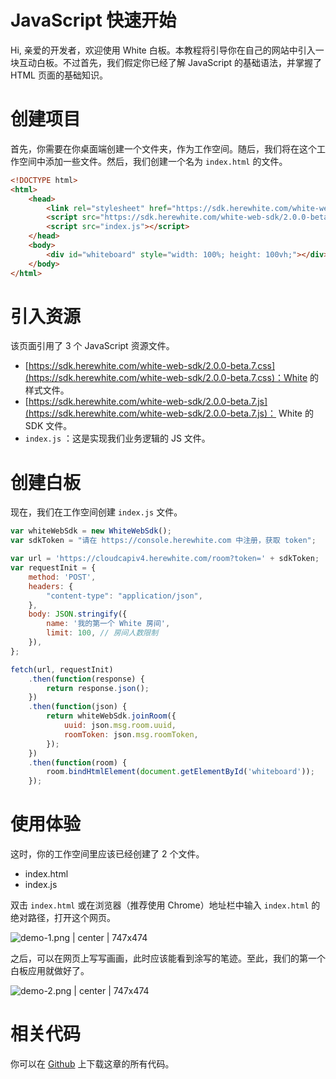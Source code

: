 # JavaScript 快速开始

Hi, 亲爱的开发者，欢迎使用 White 白板。本教程将引导你在自己的网站中引入一块互动白板。不过首先，我们假定你已经了解 JavaScript 的基础语法，并掌握了 HTML 页面的基础知识。


# 创建项目

首先，你需要在你桌面端创建一个文件夹，作为工作空间。随后，我们将在这个工作空间中添加一些文件。然后，我们创建一个名为 `index.html` 的文件。
```html
<!DOCTYPE html>
<html>
    <head>
        <link rel="stylesheet" href="https://sdk.herewhite.com/white-web-sdk/2.0.0-beta.7.css">
        <script src="https://sdk.herewhite.com/white-web-sdk/2.0.0-beta.7.js"></script>
        <script src="index.js"></script>
    </head>
    <body>
        <div id="whiteboard" style="width: 100%; height: 100vh;"></div>
    </body>
</html>
```

# 引入资源

该页面引用了 3 个 JavaScript 资源文件。

* [https://sdk.herewhite.com/white-web-sdk/2.0.0-beta.7.css](https://sdk.herewhite.com/white-web-sdk/2.0.0-beta.7.css)：White 的样式文件。
* [https://sdk.herewhite.com/white-web-sdk/2.0.0-beta.7.js](https://sdk.herewhite.com/white-web-sdk/2.0.0-beta.7.js)： White 的 SDK 文件。
* `index.js` ：这是实现我们业务逻辑的 JS 文件。

# 创建白板

现在，我们在工作空间创建 `index.js` 文件。

```javascript
var whiteWebSdk = new WhiteWebSdk();
var sdkToken = "请在 https://console.herewhite.com 中注册，获取 token";

var url = 'https://cloudcapiv4.herewhite.com/room?token=' + sdkToken;
var requestInit = {
    method: 'POST',
    headers: {
        "content-type": "application/json",
    },
    body: JSON.stringify({
        name: '我的第一个 White 房间',
        limit: 100, // 房间人数限制
    }),
};

fetch(url, requestInit)
    .then(function(response) {
        return response.json();
    })
    .then(function(json) {
        return whiteWebSdk.joinRoom({
            uuid: json.msg.room.uuid,
            roomToken: json.msg.roomToken,
        });
    })
    .then(function(room) {
        room.bindHtmlElement(document.getElementById('whiteboard'));
    });
```

# 使用体验

这时，你的工作空间里应该已经创建了 2 个文件。
* index.html
* index.js

双击 `index.html` 或在浏览器（推荐使用 Chrome）地址栏中输入 `index.html` 的绝对路径，打开这个网页。


![demo-1.png | center | 747x474](https://cdn.nlark.com/yuque/0/2018/png/103701/1534488195953-bff8dedb-4acb-4451-b9d8-7820b895b449.png "")

之后，可以在网页上写写画画，此时应该能看到涂写的笔迹。至此，我们的第一个白板应用就做好了。


![demo-2.png | center | 747x474](https://cdn.nlark.com/yuque/0/2018/png/103701/1534488267047-bc949158-3c4d-4b7d-9ba0-f4c6f210b5e3.png "")


# 相关代码

你可以在 [Github](https://github.com/duty-os/white-demo-web/tree/master/quickStart/2.0) 上下载这章的所有代码。

